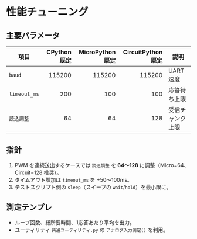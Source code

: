 # 性能チューニング

## 主要パラメータ
| 項目 | CPython 既定 | MicroPython 既定 | CircuitPython 既定 | 説明 |
|---|---:|---:|---:|---|
| `baud` | 115200 | 115200 | 115200 | UART 速度 |
| `timeout_ms` | 200 | 100 | 100 | 応答待ち上限 |
| `読込調整` | 64 | 64 | 128 | 受信チャンク上限 |

## 指針
1. PWM を連続送出するケースでは `読込調整` を **64〜128** に調整（Micro=64、Circuit=128 推奨）。
2. タイムアウト増加は `timeout_ms` を +50〜100ms。
3. テストスクリプト側の `sleep`（スイープの `wait`/`hold`）を最小限に。

## 測定テンプレ
- ループ回数、総所要時間、1応答あたり平均を出力。
- ユーティリティ `共通ユーティリティ.py` の `アナログ入力測定()` を利用。
